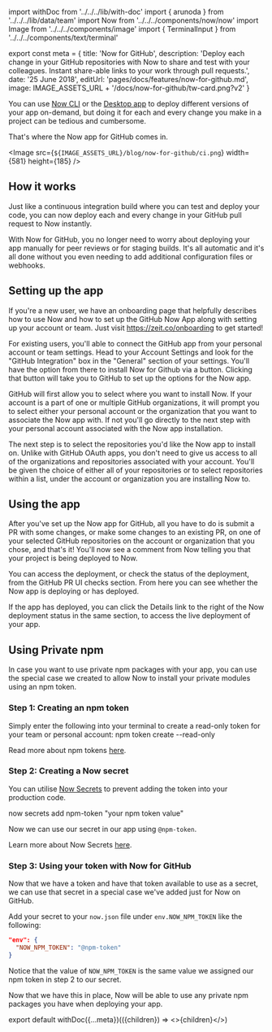 import withDoc from '../../../lib/with-doc'
import { arunoda } from '../../../lib/data/team'
import Now from '../../../components/now/now'
import Image from '../../../components/image'
import { TerminalInput } from '../../../components/text/terminal'

export const meta = {
  title: 'Now for GitHub',
  description: 'Deploy each change in your GitHub repositories with Now to share and test with your colleagues. Instant share-able links to your work through pull requests.',
  date: '25 June 2018',
  editUrl: 'pages/docs/features/now-for-github.md',
  image: IMAGE_ASSETS_URL + '/docs/now-for-github/tw-card.png?v2'
}

You can use [Now CLI](https://zeit.co/now) or the [Desktop app](https://zeit.co/docs/getting-started/five-minute-guide-to-now#installing-now-desktop) to deploy different versions of your app on-demand, but doing it for each and every change you make in a project can be tedious and cumbersome.

That's where the Now app for GitHub comes in.

<Image
src={`${IMAGE_ASSETS_URL}/blog/now-for-github/ci.png`}
width={581}
height={185}
/>

## How it works
Just like a continuous integration build where you can test and deploy your code, you can now deploy each and every change in your GitHub pull request to Now instantly.

With Now for GitHub, you no longer need to worry about deploying your app manually for peer reviews or for staging builds. It's all automatic and it's all done without you even needing to add additional configuration files or webhooks.

## Setting up the app
If you're a new user, we have an onboarding page that helpfully describes how to use Now and how to set up the GitHub Now App along with setting up your account or team. Just visit https://zeit.co/onboarding to get started!

For existing users, you'll able to connect the GitHub app from your personal account or team settings. Head to your Account Settings and look for the "GitHub Integration" box in the "General" section of your settings. You'll have the option from there to install Now for Github via a button. Clicking that button will take you to GitHub to set up the options for the Now app.

GitHub will first allow you to select where you want to install Now.
If your account is a part of one or multiple GitHub organizations, it will prompt you to select either your personal account or the organization that you want to associate the Now app with. If not you'll go directly to the next step with your personal account associated with the Now app installation.

The next step is to select the repositories you'd like the Now app to install on. Unlike with GitHub OAuth apps, you don't need to give us access to all of the organizations and repositories associated with your account. You'll be given the choice of either all of your repositories or to select repositories within a list, under the account or organization you are installing Now to.

## Using the app
After you've set up the Now app for GitHub, all you have to do is submit a PR with some changes, or make some changes to an existing PR, on one of your selected GitHub repositories on the account or organization that you chose, and that's it! You'll now see a comment from Now telling you that your project is being deployed to Now.

You can access the deployment, or check the status of the deployment, from the GitHub PR UI checks section. From here you can see whether the Now app is deploying or has deployed.

If the app has deployed, you can click the Details link to the right of the Now deployment status in the same section, to access the live deployment of your app.

## Using Private npm
In case you want to use private npm packages with your app, you can use the special case we created to allow Now to install your private modules using an npm token.

### Step 1: Creating an npm token
Simply enter the following into your terminal to create a read-only token for your team or personal account:
<TerminalInput>
npm token create --read-only
</TerminalInput>

Read more about npm tokens [here](https://docs.npmjs.com/getting-started/working_with_tokens#how-to-create-new-tokens).

### Step 2: Creating a Now secret
You can utilise [Now Secrets](https://zeit.co/docs/getting-started/secrets) to prevent adding the token into your production code.

<TerminalInput>
now secrets add npm-token "your npm token value"
</TerminalInput>

Now we can use our secret in our app using `@npm-token`.

Learn more about Now Secrets [here](https://zeit.co/docs/getting-started/secrets).

### Step 3: Using your token with Now for GitHub
Now that we have a token and have that token available to use as a secret, we can use that secret in a special case we've added just for Now on GitHub.

Add your secret to your `now.json` file under `env.NOW_NPM_TOKEN` like the following:

```json
"env": {
  "NOW_NPM_TOKEN": "@npm-token"
}
```

Notice that the value of `NOW_NPM_TOKEN` is the same value we assigned our npm token in step 2 to our secret.

Now that we have this in place, Now will be able to use any private npm packages you have when deploying your app.

export default withDoc({...meta})(({children}) => <>{children}</>)
